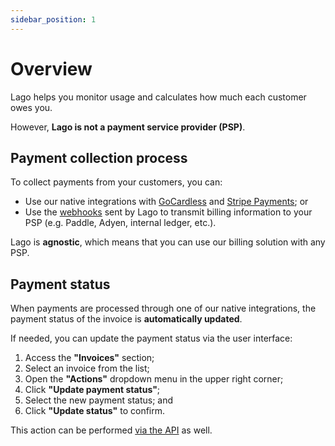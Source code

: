 ```yaml
---
sidebar_position: 1
---
```


# Overview
Lago helps you monitor usage and calculates how much each customer owes you.

However, **Lago is not a payment service provider (PSP)**.

## Payment collection process
To collect payments from your customers, you can:
- Use our native integrations with [GoCardless](gocardless-integration) and [Stripe Payments](stripe-integration); or
- Use the [webhooks](../../api/webhooks/messages) sent by Lago to transmit billing information to your PSP (e.g. Paddle, Adyen, internal ledger, etc.).

Lago is **agnostic**, which means that you can use our billing solution with any PSP.

## Payment status
When payments are processed through one of our native integrations, the payment status of the invoice is **automatically updated**.

If needed, you can update the payment status via the user interface:
1. Access the **"Invoices"** section;
2. Select an invoice from the list;
3. Open the **"Actions"** dropdown menu in the upper right corner;
4. Click **"Update payment status"**;
5. Select the new payment status; and
6. Click **"Update status"** to confirm.

This action can be performed [via the API](../../api/invoices/update-invoice) as well.